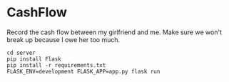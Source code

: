 # CashFlow
Record the cash flow between my girlfriend and me. Make sure we won't break up because I owe her too much.



```
cd server
pip install Flask
pip install -r requirements.txt
FLASK_ENV=development FLASK_APP=app.py flask run
```